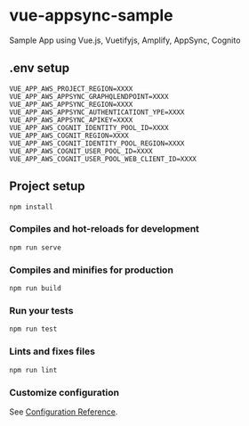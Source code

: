 # vue-appsync-sample
Sample App using Vue.js, Vuetifyjs, Amplify, AppSync, Cognito

## .env setup

```
VUE_APP_AWS_PROJECT_REGION=XXXX
VUE_APP_AWS_APPSYNC_GRAPHQLENDPOINT=XXXX
VUE_APP_AWS_APPSYNC_REGION=XXXX
VUE_APP_AWS_APPSYNC_AUTHENTICATIONT_YPE=XXXX
VUE_APP_AWS_APPSYNC_APIKEY=XXXX
VUE_APP_AWS_COGNIT_IDENTITY_POOL_ID=XXXX
VUE_APP_AWS_COGNIT_REGION=XXXX
VUE_APP_AWS_COGNIT_IDENTITY_POOL_REGION=XXXX
VUE_APP_AWS_COGNIT_USER_POOL_ID=XXXX
VUE_APP_AWS_COGNIT_USER_POOL_WEB_CLIENT_ID=XXXX
```

## Project setup
```
npm install
```

### Compiles and hot-reloads for development
```
npm run serve
```

### Compiles and minifies for production
```
npm run build
```

### Run your tests
```
npm run test
```

### Lints and fixes files
```
npm run lint
```

### Customize configuration
See [Configuration Reference](https://cli.vuejs.org/config/).
